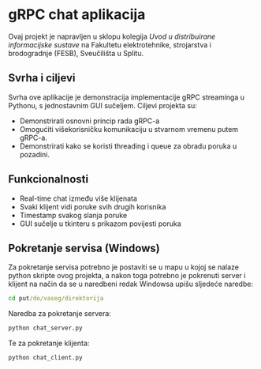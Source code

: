 # gRPC chat aplikacija
Ovaj projekt je napravljen u sklopu kolegija _Uvod u distribuirane informacijske sustave_ na Fakultetu elektrotehnike, strojarstva i brodogradnje (FESB), Sveučilišta u Splitu.

## Svrha i ciljevi
Svrha ove aplikacije je demonstracija implementacije gRPC streaminga u Pythonu, s jednostavnim GUI sučeljem.
Ciljevi projekta su:
- Demonstrirati osnovni princip rada gRPC-a
- Omogućiti višekorisničku komunikaciju u stvarnom vremenu putem gRPC-a.
- Demonstrirati kako se koristi threading i queue za obradu poruka u pozadini.

## Funkcionalnosti
- Real-time chat između više klijenata
- Svaki klijent vidi poruke svih drugih korisnika
- Timestamp svakog slanja poruke
- GUI sučelje u tkinteru s prikazom povijesti poruka

## Pokretanje servisa (Windows)
Za pokretanje servisa potrebno je postaviti se u mapu u kojoj se nalaze python skripte ovog projekta, a nakon toga potrebno je pokrenuti server i klijent na način da se u naredbeni redak Windowsa upišu sljedeće naredbe:
```cmd 
cd put/do/vaseg/direktorija
```
Naredba za pokretanje servera:
```cmd 
python chat_server.py
```
Te za pokretanje klijenta:
```cmd
python chat_client.py
```

